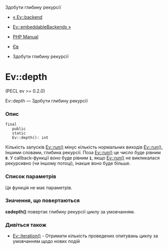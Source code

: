 Здобути глибину рекурсії

-   [« Ev::backend](ev.backend.html)
    
-   [Ev::embeddableBackends »](ev.embeddablebackends.html)
    
-   [PHP Manual](index.html)
    
-   [Єв](class.ev.html)
    
-   Здобути глибину рекурсії
    

# Ev::depth

(PECL ev >= 0.2.0)

Ev::depth — Здобути глибину рекурсії

### Опис

```methodsynopsis
final
   public
   static
   Ev::depth(): int
```

Кількість запусків [Ev::run()](ev.run.html) мінус кількість нормальних виходів [Ev::run()](ev.run.html), Іншими словами, глибина рекурсії. Поза [Ev::run()](ev.run.html) це число буде рівним **`0`**. У callback-функції воно буде рівним **`1`**, якщо [Ev::run()](ev.run.html) не викликалася рекурсивно (чи іншому потоці), інакше воно буде більше.

### Список параметрів

Ця функція не має параметрів.

### Значення, що повертаються

**євdepth()** повертає глибину рекурсії циклу за умовчанням.

### Дивіться також

-   [Ev::iteration()](ev.iteration.html) - Отримати кількість проведених опитувань циклу за умовчанням щодо нових подій
